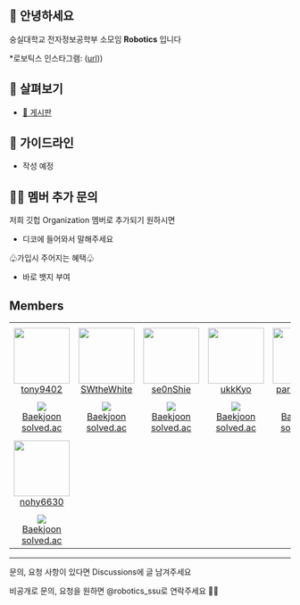 ## 👋 안녕하세요

숭실대학교 전자정보공학부 소모임 **Robotics** 입니다

*로보틱스 인스타그램: ([url](https://www.instagram.com/robotics_ssu)))


## 👀 살펴보기
- [💬 게시판](https://github.com/orgs/Robotics-official/discussions)

## 🌈 가이드라인
- 작성 예정


## 👩‍💻 멤버 추가 문의

저희 깃헙 Organization 멤버로 추가되기 원하시면
 - 디코에 들어와서 말해주세요

♧가입시 주어지는 혜택♧
- 바로 뱃지 부여

## Members
<table>
    <tr height="140px">
        <td align="center" width="130px">
            <a href="https://github.com/tony9402"><img height="100px" width="100px" src="https://avatars.githubusercontent.com/u/30228292?v=4"/></a>
            <br />
            <a href="https://github.com/tony9402">tony9402</a>
        </td>
        <td align="center" width="130px">
            <a href="https://github.com/SWtheWhite"><img height="100px" width="100px" src="https://avatars.githubusercontent.com/u/44691277?v=4"/></a>
            <br />
            <a href="https://github.com/SWtheWhite">SWtheWhite</a>
        </td>
        <td align="center" width="130px">
            <a href="https://github.com/se0nShie"><img height="100px" width="100px" src="https://avatars.githubusercontent.com/u/58286830?v=4"/></a>
            <br />
            <a href="https://github.com/se0nShie">se0nShie</a>
        </td>
        <td align="center" width="130px">
            <a href="https://github.com/ukkKyo"><img height="100px" width="100px" src="https://avatars.githubusercontent.com/u/68654501?v=4"/></a>
            <br />
            <a href="https://github.com/ukkKyo">ukkKyo</a>
        </td>
        <td align="center" width="130px">
            <a href="https://github.com/parksiwoon"><img height="100px" width="100px" src="https://avatars.githubusercontent.com/u/59051526?v=4"/></a>
            <br />
            <a href="https://github.com/parksiwoon">parksiwoon</a>
        </td>
    </tr>
    <tr height="50px">
        <td align="center">
            <img src="http://mazassumnida.wtf/api/mini/generate_badge?boj=tony9402" />
            <br />
            <a href="https://www.acmicpc.net/user/tony9402">Baekjoon</a>
            <br />
            <a href="https://solved.ac/profile/tony9402">solved.ac</a>
        </td>
        <td align="center">
            <img src="http://mazassumnida.wtf/api/mini/generate_badge?boj=swthewhite" />
            <br />
            <a href="https://www.acmicpc.net/user/swthewhite">Baekjoon</a>
            <br />
            <a href="https://solved.ac/profile/swthewhite">solved.ac</a>
        </td>
        <td align="center">
            <img src="http://mazassumnida.wtf/api/mini/generate_badge?boj=jselectronit" />
            <br />
            <a href="https://www.acmicpc.net/user/jselectronit">Baekjoon</a>
            <br />
            <a href="https://solved.ac/profile/jselectronit">solved.ac</a>
        </td>
        <td align="center">
            <img src="http://mazassumnida.wtf/api/mini/generate_badge?boj=" />
            <br />
            <a href="https://www.acmicpc.net/user/">Baekjoon</a>
            <br />
            <a href="https://solved.ac/profile/">solved.ac</a>
        </td>
        <td align="center">
            <img src="http://mazassumnida.wtf/api/mini/generate_badge?boj=" />
            <br />
            <a href="https://www.acmicpc.net/user/">Baekjoon</a>
            <br />
            <a href="https://solved.ac/profile/">solved.ac</a>
        </td>
    </tr>
    <tr height="140px">
        <td align="center" width="130px">
            <a href="https://github.com/nohy6630"><img height="100px" width="100px" src="https://avatars.githubusercontent.com/u/129354455?v=4"/></a>
            <br />
            <a href="https://github.com/nohy6630">nohy6630</a>
        </td>
    </tr>
    <tr height="50px">
        <td align="center">
            <img src="http://mazassumnida.wtf/api/mini/generate_badge?boj=youngjin_noh" />
            <br />
            <a href="https://www.acmicpc.net/user/youngjin_noh">Baekjoon</a>
            <br />
            <a href="https://solved.ac/profile/youngjin_noh">solved.ac</a>
        </td>
    </tr>
</table>

------------

문의, 요청 사항이 있다면 Discussions에 글 남겨주세요

비공개로 문의, 요청을 원하면 @robotics_ssu로 연락주세요 🏄‍♂️
